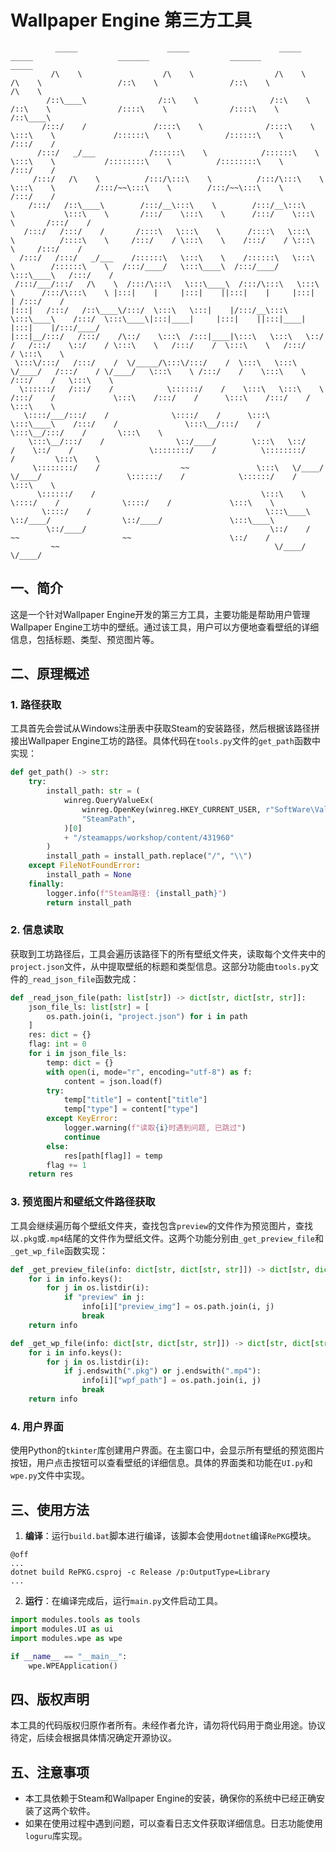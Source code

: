 # Wallpaper Engine 第三方工具

```
          _____                    _____                    _____                _____                   _______                  _______                   _____  
         /\    \                  /\    \                  /\    \              /\    \                 /::\    \                /::\    \                 /\    \ 
        /::\____\                /::\    \                /::\    \            /::\    \               /::::\    \              /::::\    \               /::\____\
       /:::/    /               /::::\    \              /::::\    \           \:::\    \             /::::::\    \            /::::::\    \             /:::/    /
      /:::/   _/___            /::::::\    \            /::::::\    \           \:::\    \           /::::::::\    \          /::::::::\    \           /:::/    / 
     /:::/   /\    \          /:::/\:::\    \          /:::/\:::\    \           \:::\    \         /:::/~~\:::\    \        /:::/~~\:::\    \         /:::/    /  
    /:::/   /::\____\        /:::/__\:::\    \        /:::/__\:::\    \           \:::\    \       /:::/    \:::\    \      /:::/    \:::\    \       /:::/    /   
   /:::/   /:::/    /       /::::\   \:::\    \      /::::\   \:::\    \          /::::\    \     /:::/    / \:::\    \    /:::/    / \:::\    \     /:::/    /    
  /:::/   /:::/   _/___    /::::::\   \:::\    \    /::::::\   \:::\    \        /::::::\    \   /:::/____/   \:::\____\  /:::/____/   \:::\____\   /:::/    /     
 /:::/___/:::/   /\    \  /:::/\:::\   \:::\____\  /:::/\:::\   \:::\    \      /:::/\:::\    \ |:::|    |     |:::|    ||:::|    |     |:::|    | /:::/    /      
|:::|   /:::/   /::\____\/:::/  \:::\   \:::|    |/:::/__\:::\   \:::\____\    /:::/  \:::\____\|:::|____|     |:::|    ||:::|____|     |:::|    |/:::/____/       
|:::|__/:::/   /:::/    /\::/    \:::\  /:::|____|\:::\   \:::\   \::/    /   /:::/    \::/    / \:::\    \   /:::/    /  \:::\    \   /:::/    / \:::\    \       
 \:::\/:::/   /:::/    /  \/_____/\:::\/:::/    /  \:::\   \:::\   \/____/   /:::/    / \/____/   \:::\    \ /:::/    /    \:::\    \ /:::/    /   \:::\    \      
  \::::::/   /:::/    /            \::::::/    /    \:::\   \:::\    \      /:::/    /             \:::\    /:::/    /      \:::\    /:::/    /     \:::\    \     
   \::::/___/:::/    /              \::::/    /      \:::\   \:::\____\    /:::/    /               \:::\__/:::/    /        \:::\__/:::/    /       \:::\    \    
    \:::\__/:::/    /                \::/____/        \:::\   \::/    /    \::/    /                 \::::::::/    /          \::::::::/    /         \:::\    \   
     \::::::::/    /                  ~~               \:::\   \/____/      \/____/                   \::::::/    /            \::::::/    /           \:::\    \  
      \::::::/    /                                     \:::\    \                                     \::::/    /              \::::/    /             \:::\    \ 
       \::::/    /                                       \:::\____\                                     \::/____/                \::/____/               \:::\____\
        \::/____/                                         \::/    /                                      ~~                       ~~                      \::/    /
         ~~                                                \/____/                                                                                         \/____/ 
```

## 一、简介
这是一个针对Wallpaper Engine开发的第三方工具，主要功能是帮助用户管理Wallpaper Engine工坊中的壁纸。通过该工具，用户可以方便地查看壁纸的详细信息，包括标题、类型、预览图片等。

## 二、原理概述

### 1. 路径获取
工具首先会尝试从Windows注册表中获取Steam的安装路径，然后根据该路径拼接出Wallpaper Engine工坊的路径。具体代码在`tools.py`文件的`get_path`函数中实现：
```python
def get_path() -> str:
    try:
        install_path: str = (
            winreg.QueryValueEx(
                winreg.OpenKey(winreg.HKEY_CURRENT_USER, r"SoftWare\Valve\Steam"),
                "SteamPath",
            )[0]
            + "/steamapps/workshop/content/431960"
        )
        install_path = install_path.replace("/", "\\")
    except FileNotFoundError:
        install_path = None
    finally:
        logger.info(f"Steam路径: {install_path}")
        return install_path
```

### 2. 信息读取
获取到工坊路径后，工具会遍历该路径下的所有壁纸文件夹，读取每个文件夹中的`project.json`文件，从中提取壁纸的标题和类型信息。这部分功能由`tools.py`文件的`_read_json_file`函数完成：
```python
def _read_json_file(path: list[str]) -> dict[str, dict[str, str]]:
    json_file_ls: list[str] = [
        os.path.join(i, "project.json") for i in path
    ]
    res: dict = {}
    flag: int = 0
    for i in json_file_ls:
        temp: dict = {}
        with open(i, mode="r", encoding="utf-8") as f:
            content = json.load(f)
        try:
            temp["title"] = content["title"]
            temp["type"] = content["type"]
        except KeyError:
            logger.warning(f"读取{i}时遇到问题, 已跳过")
            continue
        else:
            res[path[flag]] = temp
        flag += 1
    return res
```

### 3. 预览图片和壁纸文件路径获取
工具会继续遍历每个壁纸文件夹，查找包含`preview`的文件作为预览图片，查找以`.pkg`或`.mp4`结尾的文件作为壁纸文件。这两个功能分别由`_get_preview_file`和`_get_wp_file`函数实现：
```python
def _get_preview_file(info: dict[str, dict[str, str]]) -> dict[str, dict[str, str]]:
    for i in info.keys():
        for j in os.listdir(i):
            if "preview" in j:
                info[i]["preview_img"] = os.path.join(i, j)
                break
    return info

def _get_wp_file(info: dict[str, dict[str, str]]) -> dict[str, dict[str, str]]:
    for i in info.keys():
        for j in os.listdir(i):
            if j.endswith(".pkg") or j.endswith(".mp4"):
                info[i]["wpf_path"] = os.path.join(i, j)
                break
    return info
```

### 4. 用户界面
使用Python的`tkinter`库创建用户界面。在主窗口中，会显示所有壁纸的预览图片按钮，用户点击按钮可以查看壁纸的详细信息。具体的界面类和功能在`UI.py`和`wpe.py`文件中实现。

## 三、使用方法
1. **编译**：运行`build.bat`脚本进行编译，该脚本会使用`dotnet`编译`RePKG`模块。
```batch
@off
...
dotnet build RePKG.csproj -c Release /p:OutputType=Library
...
```
2. **运行**：在编译完成后，运行`main.py`文件启动工具。
```python
import modules.tools as tools
import modules.UI as ui
import modules.wpe as wpe

if __name__ == "__main__":
    wpe.WPEApplication()
```

## 四、版权声明
本工具的代码版权归原作者所有。未经作者允许，请勿将代码用于商业用途。协议待定，后续会根据具体情况确定开源协议。

## 五、注意事项
- 本工具依赖于Steam和Wallpaper Engine的安装，确保你的系统中已经正确安装了这两个软件。
- 如果在使用过程中遇到问题，可以查看日志文件获取详细信息。日志功能使用`loguru`库实现。